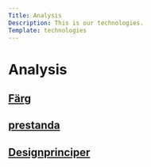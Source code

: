 ```yaml
---
Title: Analysis
Description: This is our technologies.
Template: technologies
---
```


Analysis
==========================

<div> 
<a class= "technologies tec1" href="analysis/01_colors">
<h2> Färg</h2>
</a> 
 
</div>
<div> 
<a class= "technologies tec1" href="analysis/02_load">
<h2> prestanda</h2>
</a> 
 
</div>
<div> 
<a class= "technologies tec1" href="analysis/03_design_principles">
<h2> Designprinciper</h2>
</a> 
 
</div>



